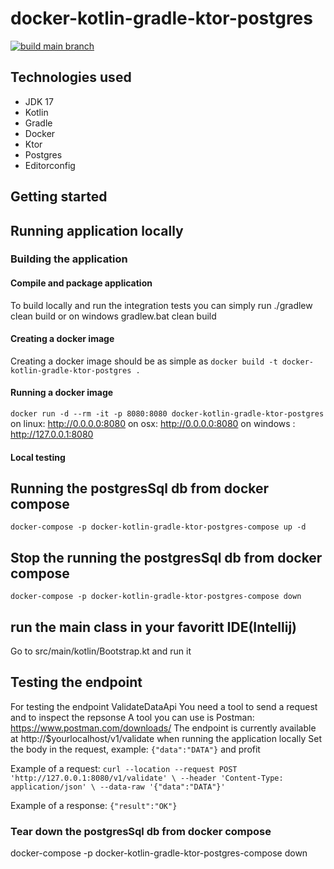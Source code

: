 # docker-kotlin-gradle-ktor-postgres
[![build main branch](https://github.com/MikAoJk/docker-kotlin-gradle-ktor-postgres/actions/workflows/build.yml/badge.svg?branch=main)](https://github.com/MikAoJk/docker-kotlin-gradle-ktor-postgres/actions/workflows/build.yml)
## Technologies used
* JDK 17
* Kotlin
* Gradle
* Docker
* Ktor
* Postgres
* Editorconfig

## Getting started
## Running application locally

### Building the application
#### Compile and package application
To build locally and run the integration tests you can simply run ./gradlew clean build or on windows gradlew.bat clean build

#### Creating a docker image
Creating a docker image should be as simple as `docker build -t docker-kotlin-gradle-ktor-postgres .`

#### Running a docker image
`docker run -d --rm -it -p 8080:8080 docker-kotlin-gradle-ktor-postgres`
on linux: http://0.0.0.0:8080
on osx: http://0.0.0.0:8080
on windows : http://127.0.0.1:8080

#### Local testing
## Running the postgresSql db from docker compose
`docker-compose -p docker-kotlin-gradle-ktor-postgres-compose up -d`

## Stop the running the postgresSql db from docker compose
`docker-compose -p docker-kotlin-gradle-ktor-postgres-compose down`

## run the main class in your favoritt IDE(Intellij)
Go to src/main/kotlin/Bootstrap.kt and run it

## Testing the endpoint
For testing the endpoint ValidateDataApi
You need a tool to send a request and to inspect the repsonse
A tool you can use is Postman: https://www.postman.com/downloads/
The endpoint is currently available at http://$yourlocalhost/v1/validate when running the application locally
Set the body in the request, example: `{"data":"DATA"}` and profit

Example of a request:
`curl --location --request POST 'http://127.0.0.1:8080/v1/validate' \
--header 'Content-Type: application/json' \
--data-raw '{"data":"DATA"}'`

Example of a response:
`{"result":"OK"}`

### Tear down the postgresSql db from docker compose
docker-compose -p docker-kotlin-gradle-ktor-postgres-compose down
